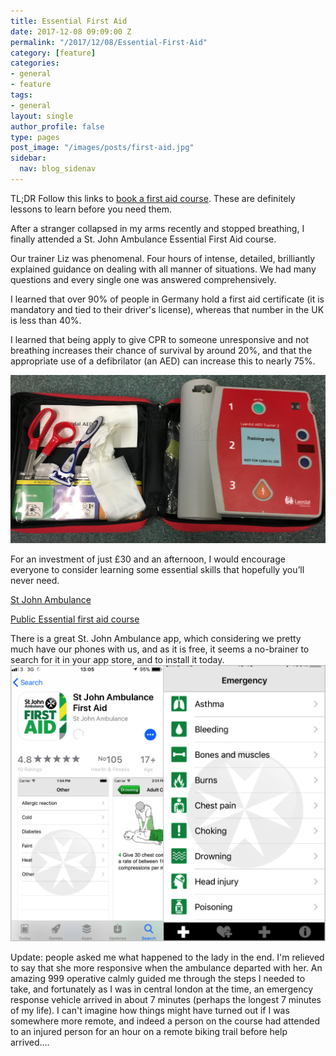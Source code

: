```yaml
---
title: Essential First Aid
date: 2017-12-08 09:09:00 Z
permalink: "/2017/12/08/Essential-First-Aid"
category: [feature]
categories:
- general
- feature
tags:
- general
layout: single
author_profile: false
type: pages
post_image: "/images/posts/first-aid.jpg"
sidebar:
  nav: blog_sidenav
---
```


TL;DR Follow this links to [book a first aid course](https://www.sja.org.uk/sja/training-courses/courses-for-the-general-public/essential-first-aid-all-ages.aspx). These are definitely lessons to learn before you need them.  


After a stranger collapsed in my arms recently and stopped breathing, I finally attended a St. John Ambulance Essential First Aid course.

Our trainer Liz was phenomenal. Four hours of intense, detailed, brilliantly explained guidance on dealing with all manner of situations. We had many questions and every single one was answered comprehensively.

I learned that over 90% of people in Germany hold a first aid certificate (it is mandatory and tied to their driver's license), whereas that number in the UK is less than 40%.

I learned that being apply to give CPR to someone unresponsive and not breathing increases their chance of survival by around 20%, and that the appropriate use of a defibrilator (an AED) can increase this to nearly 75%.

![AED](/images/posts/first-aid.jpg)

For an investment of just £30 and an afternoon, I would encourage everyone to consider learning some essential skills that hopefully you’ll never need.

[St John Ambulance](https://www.sja.org.uk)

[Public Essential first aid course](https://www.sja.org.uk/sja/training-courses/courses-for-the-general-public/essential-first-aid-all-ages.aspx)


There is a great St. John Ambulance app, which considering we pretty much have our phones with us, and as it is free, it seems a no-brainer to search for it in your app store, and to install it today. 
![AED](/images/posts/first-aid-app.png) 

Update: people asked me what happened to the lady in the end. I'm relieved to say that she more responsive when the ambulance departed with her. An amazing 999 operative calmly guided me through the steps I needed to take, and fortunately as I was in central london at the time, an emergency response vehicle arrived in about 7 minutes (perhaps the longest 7 minutes of my life). I can't imagine how things might have turned out if I was somewhere more remote, and indeed a person on the course had attended to an injured person for an hour on a remote biking trail before help arrived....